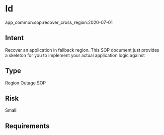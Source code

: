 # Id
app_common:sop:recover_cross_region:2020-07-01

## Intent
Recover an application in fallback region. This SOP document just provides a skeleton for you to
implement your actual application logic against

## Type
Region Outage SOP

## Risk
Small

## Requirements
